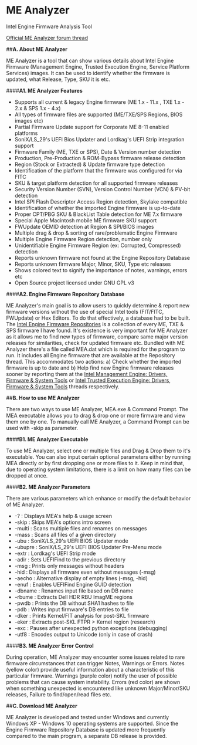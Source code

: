 # ME Analyzer
Intel Engine Firmware Analysis Tool

[Official ME Analyzer forum thread](http://www.win-raid.com/t840f39-ME-Analyzer-Intel-Engine-Firmware-Analysis-Tool.html#msg14803)

##**A. About ME Analyzer**

ME Analyzer is a tool that can show various details about Intel Engine Firmware (Management Engine, Trusted Execution Engine, Service Platform Services) images. It can be used to identify whether the firmware is updated, what Release, Type, SKU it is etc. 

####**A1. ME Analyzer Features**

- Supports all current & legacy Engine firmware (ME 1.x - 11.x , TXE 1.x - 2.x & SPS 1.x - 4.x)
- All types of firmware files are supported (ME/TXE/SPS Regions, BIOS images etc)
- Partial Firmware Update support for Corporate ME 8-11 enabled platforms
- SoniX/LS_29's UEFI Bios Updater and Lordkag's UEFI Strip integration support
- Firmware Family (ME, TXE or SPS), Date & Version number detection
- Production, Pre-Production & ROM-Bypass firmware release detection
- Region (Stock or Extracted) & Update firmware type detection
- Identification of the platform that the firmware was configured for via FITC
- SKU & target platform detection for all supported firmware releases
- Security Version Number (SVN), Version Control Number (VCN) & PV-bit detection
- Intel SPI Flash Descriptor Access Region detection, Skylake compatible
- Identification of whether the imported Engine firmware is up-to-date
- Proper CPT/PBG SKU & BlackList Table detection for ME 7.x firmware
- Special Apple Macintosh mobile ME firmware SKU support
- FWUpdate OEMID detection at Region & SPI/BIOS images
- Multiple drag & drop & sorting of rare/problematic Engine Firmware
- Multiple Engine Firmware Region detection, number only
- Unidentifiable Engine Firmware Region (ex: Corrupted, Compressed) detection
- Reports unknown firmware not found at the Engine Repository Database
- Reports unknown firmware Major, Minor, SKU, Type etc releases
- Shows colored text to signify the importance of notes, warnings, errors etc
- Open Source project licensed under GNU GPL v3

####**A2. Engine Firmware Repository Database**

ME Analyzer's main goal is to allow users to quickly determine & report new firmware versions without the use of special Intel tools (FIT/FITC, FWUpdate) or Hex Editors. To do that effectively, a database had to be built. The [Intel Engine Firmware Repositories](http://www.win-raid.com/t832f39-Intel-Management-amp-Trusted-Execution-Engine-Firmware-Repository.html) is a collection of every ME, TXE & SPS firmware I have found. It's existence is very important for ME Analyzer as it allows me to find new types of firmware, compare same major version releases for similarities, check for updated firmware etc. Bundled with ME Analyzer there's a file called MEA.dat which is required for the program to run. It includes all Engine firmware that are available at the Repository thread. This accommodates two actions: a) Check whether the imported firmware is up to date and b) Help find new Engine firmware releases sooner by reporting them at the [Intel Management Engine: Drivers, Firmware & System Tools](http://www.win-raid.com/t596f39-Intel-Management-Engine-Drivers-Firmware-amp-System-Tools.html) or [Intel Trusted Execution Engine: Drivers, Firmware & System Tools](http://www.win-raid.com/t624f39-Intel-Trusted-Execution-Engine-Drivers-Firmware-amp-System-Tools.html) threads respectively.

##**B. How to use ME Analyzer**

There are two ways to use ME Analyzer, MEA.exe & Command Prompt. The MEA executable allows you to drag & drop one or more firmware and view them one by one. To manually call ME Analyzer, a Command Prompt can be used with -skip as parameter.

####**B1. ME Analyzer Executable**

To use ME Analyzer, select one or multiple files and Drag & Drop them to it's executable. You can also input certain optional parameters either by running MEA directly or by first dropping one or more files to it. Keep in mind that, due to operating system limitations, there is a limit on how many files can be dropped at once.

####**B2. ME Analyzer Parameters**

There are various parameters which enhance or modify the default behavior of ME Analyzer.

* -? : Displays MEA's help & usage screen
* -skip : Skips MEA's options intro screen
* -multi : Scans multiple files and renames on messages
* -mass : Scans all files of a given directory
* -ubu : SoniX/LS_29's UEFI BIOS Updater mode
* -ubupre : SoniX/LS_29's UEFI BIOS Updater Pre-Menu mode
* -extr : Lordkag's UEFI Strip mode
* -adir : Sets UEFIFind to the previous directory
* -msg : Prints only messages without headers
* -hid : Displays all firmware even without messages (-msg)
* -aecho : Alternative display of empty lines (-msg, -hid)
* -enuf : Enables UEFIFind Engine GUID detection
* -dbname : Renames input file based on DB name
* -rbume : Extracts Dell HDR RBU ImagME regions
* -pwdb : Prints the DB without SHA1 hashes to file
* -pdb : Writes input firmware's DB entries to file
* -dker : Prints Kernel/FIT analysis for post-SKL firmware
* -eker : Extracts post-SKL FTPR > Kernel region (research)
* -exc : Pauses after unexpected python exceptions (debugging)
* -utf8 : Encodes output to Unicode (only in case of crash)

####**B3. ME Analyzer Error Control**

During operation, ME Analyzer may encounter some issues related to rare firmware circumstances that can trigger Notes, Warnings or Errors. Notes (yellow color) provide useful information about a characteristic of this particular firmware. Warnings (purple color) notify the user of possible problems that can cause system instability. Errors (red color) are shown when something unexpected is encountered like unknown Major/Minor/SKU releases, Failure to find/open/read files etc.

##**C. Download ME Analyzer**

ME Analyzer is developed and tested under Windows and currently Windows XP - Windows 10 operating systems are supported. Since the Engine Firmware Repository Database is updated more frequently compared to the main program, a separate DB release is provided.
